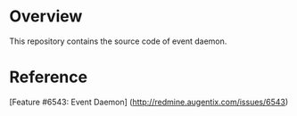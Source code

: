 # Overview

This repository contains the source code of event daemon.

# Reference

[Feature #6543: Event Daemon] (http://redmine.augentix.com/issues/6543)
